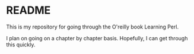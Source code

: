 README
======

This is my repository for going through the O'reilly book Learning Perl.

I plan on going on a chapter by chapter basis. Hopefully, I can get through this quickly.

